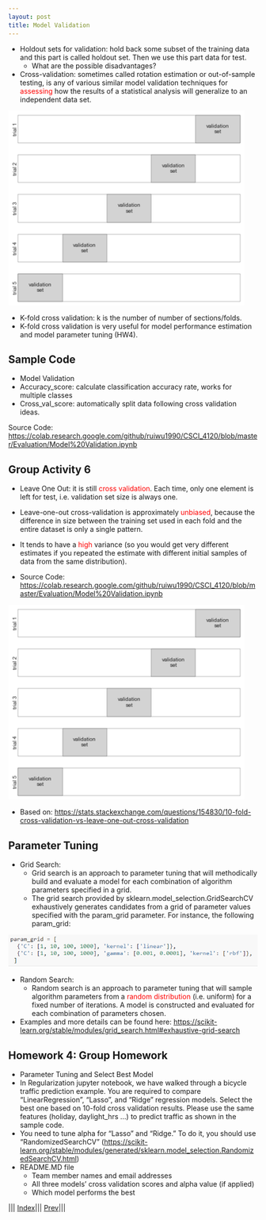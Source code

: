```yaml
---
layout: post
title: Model Validation
---
```


- Holdout sets for validation: hold back some subset of the training data and this part is called holdout set. Then we use this part data for test.
  * What are the possible disadvantages?
- Cross-validation: sometimes called rotation estimation or out-of-sample testing, is any of various similar model validation techniques for <font color=red>assessing</font> how the results of a statistical analysis will generalize to an independent data set. 

![](folds.png)

- K-fold cross validation: k is the number of number of sections/folds. 
- K-fold cross validation is very useful for model performance estimation and model parameter tuning (HW4).

## Sample Code
- Model Validation
- Accuracy_score: calculate classification accuracy rate, works for multiple classes
- Cross_val_score: automatically split data following cross validation ideas.

Source Code: <https://colab.research.google.com/github/ruiwu1990/CSCI_4120/blob/master/Evaluation/Model%20Validation.ipynb>

## Group Activity 6
- Leave One Out: it is still <font color=red>cross validation</font>. Each time, only one element is left for test, i.e. validation set size is always one.
- Leave-one-out cross-validation is approximately <font color=red>unbiased</font>, because the difference in size between the training set used in each fold and the entire dataset is only a single pattern. 
- It tends to have a <font color=red>high</font> variance (so you would get very different estimates if you repeated the estimate with different initial samples of data from the same distribution).

- Source Code: <https://colab.research.google.com/github/ruiwu1990/CSCI_4120/blob/master/Evaluation/Model%20Validation.ipynb>

![](folds.png)

- Based on: <https://stats.stackexchange.com/questions/154830/10-fold-cross-validation-vs-leave-one-out-cross-validation>

## Parameter Tuning
- Grid Search:
  * Grid search is an approach to parameter tuning that will methodically build and evaluate a model for each combination of algorithm parameters specified in a grid.
  * The grid search provided by sklearn.model_selection.GridSearchCV exhaustively generates candidates from a grid of parameter values specified with the param_grid parameter. For instance, the following param_grid:
  
![](paraTune.png)
- Random Search:
  * Random search is an approach to parameter tuning that will sample algorithm parameters from a <font color=red>random distribution</font> (i.e. uniform) for a fixed number of iterations. A model is constructed and evaluated for each combination of parameters chosen.
- Examples and more details can be found here: 
<https://scikit-learn.org/stable/modules/grid_search.html#exhaustive-grid-search>

## Homework 4: Group Homework
- Parameter Tuning and Select Best Model
- In Regularization jupyter notebook, we have walked through a bicycle traffic prediction example. You are required to compare “LinearRegression”, “Lasso”, and “Ridge” regression models. Select the best one based on 10-fold cross validation results. Please use the same features (holiday, daylight_hrs …) to predict traffic as shown in the sample code.
- You need to tune alpha for “Lasso” and “Ridge.” To do it, you should use “RandomizedSearchCV” (<https://scikit-learn.org/stable/modules/generated/sklearn.model_selection.RandomizedSearchCV.html>)
- README.MD file
  * Team member names and email addresses
  * All three models’ cross validation scores and alpha value (if applied)
  * Which model performs the best
  
||| [Index](../../)||| [Prev](../metrics-for-evaluation-2/)|||
